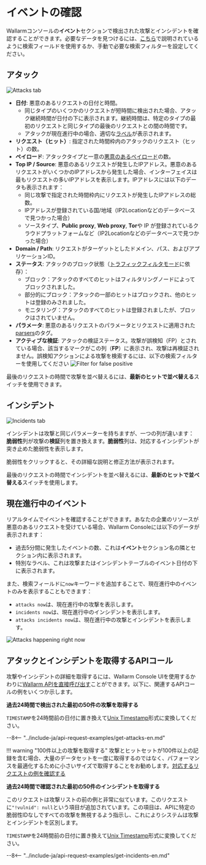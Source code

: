 [link-using-search]: ../search-and-filters/use-search.md
[link-verify-attack]: ../events/verify-attack.md

[img-attacks-tab]: ../../images/user-guides/events/check-attack.png
[img-current-attacks]: ../../images/glossary/attack-with-one-hit-example.png
[img-incidents-tab]: ../../images/user-guides/events/incident-vuln.png
[img-vulns-tab]: ../../images/user-guides/events/check-vulns.png
[img-show-falsepositive]: ../../images/user-guides/events/filter-for-falsepositive.png
[use-search]: ../search-and-filters/use-search.md
[search-by-attack-status]: ../search-and-filters/use-search.md#search-attacks-by-the-action

# イベントの確認

Wallarmコンソールの**イベント**セクションで検出された攻撃とインシデントを確認することができます。必要なデータを見つけるには、[こちら][use-search]で説明されているように検索フィールドを使用するか、手動で必要な検索フィルターを設定してください。

## アタック

![Attacks tab][img-attacks-tab]

* **日付**: 悪意のあるリクエストの日付と時間。
    * 同じタイプのいくつかのリクエストが短時間に検出された場合、アタック継続時間が日付の下に表示されます。継続時間は、特定のタイプの最初のリクエストと同じタイプの最後のリクエストとの間の時間です。
    * アタックが現在進行中の場合、適切な[ラベル](#る現在進行中のイベント)が表示されます。
* **リクエスト（ヒット）**: 指定された時間枠内のアタックのリクエスト（ヒット）の数。
* **ペイロード**: アタックタイプと一意の[悪意のあるペイロード](../../glossary-en.md#malicious-payload)の数。
* **Top IP / Source**: 悪意のあるリクエストが発生したIPアドレス。悪意のあるリクエストがいくつかのIPアドレスから発生した場合、インターフェイスは最もリクエストの多いIPアドレスを表示します。IPアドレスには以下のデータも表示されます：
     * 同じ攻撃で指定された時間枠内にリクエストが発生したIPアドレスの総数。
     * IPアドレスが登録されている国/地域（IP2Locationなどのデータベースで見つかった場合）
     * ソースタイプ、**Public proxy**, **Web proxy**, **Tor**や IP が登録されているクラウドプラットフォームなど（IP2Locationなどのデータベースで見つかった場合） 
* **Domain / Path**: リクエストがターゲットとしたドメイン、パス、およびアプリケーションID。
* **ステータス**: アタックのブロック状態（[トラフィックフィルタモード](../../admin-en/configure-wallarm-mode.md)に依存）：
     * ブロック：アタックのすべてのヒットはフィルタリングノードによってブロックされました。
     * 部分的にブロック：アタックの一部のヒットはブロックされ、他のヒットは登録のみされました。
     * モニタリング：アタックのすべてのヒットは登録されましたが、ブロックはされていません。
* **パラメータ**: 悪意のあるリクエストのパラメータとリクエストに適用された[parsers](../rules/request-processing.md)のタグ。
* **アクティブな検証**: アタックの検証ステータス。攻撃が誤検知（FP）とされている場合、該当するマークがこの列（**FP**）に表示され、攻撃は再検証されません。誤検知アクションによる攻撃を検索するには、以下の検索フィルターを使用してください
    ![Filter for false positive][img-show-falsepositive]

最後のリクエストの時間で攻撃を並べ替えるには、**最新のヒットで並べ替える**スイッチを使用できます。

## インシデント

![Incidents tab][img-incidents-tab]

インシデントは攻撃と同じパラメーターを持ちますが、一つの列が違います： **脆弱性**列が攻撃の**検証**列を置き換えます。**脆弱性**列は、対応するインシデントが突き止めた脆弱性を表示します。

脆弱性をクリックすると、その詳細な説明と修正方法が表示されます。

最後のリクエストの時間でインシデントを並べ替えるには、**最新のヒットで並べ替える**スイッチを使用します。

## 現在進行中のイベント

リアルタイムでイベントを確認することができます。あなたの企業のリソースが悪意のあるリクエストを受けている場合、Wallarm Consoleには以下のデータが表示されます：

* 過去5分間に発生したイベントの数、これは**イベント**セクション名の隣とセクション内に表示されます。
* 特別なラベル、これは攻撃またはインシデントテーブルのイベント日付の下に表示されます。

また、検索フィールドに`now`キーワードを追加することで、現在進行中のイベントのみを表示することもできます：

* `attacks now`は、現在進行中の攻撃を表示します。
* `incidents now`は、現在進行中のインシデントを表示します。
* `attacks incidents now`は、現在進行中の攻撃とインシデントを表示します。

![Attacks happening right now][img-current-attacks]

## アタックとインシデントを取得するAPIコール

攻撃やインシデントの詳細を取得するには、Wallarm Console UIを使用するかわりに[Wallarm APIを直接呼び出す](../../api/overview.md)ことができます。以下に、関連するAPIコールの例をいくつか示します。

**過去24時間で検出された最初の50件の攻撃を取得する**

`TIMESTAMP`を24時間前の日付に置き換えて[Unix Timestamp](https://www.unixtimestamp.com/)形式に変換してください。

--8<-- "../include-ja/api-request-examples/get-attacks-en.md"

!!! warning "100件以上の攻撃を取得する"
    攻撃とヒットセットが100件以上の記録を含む場合、大量のデータセットを一度に取得するのではなく、パフォーマンスを最適化するために小さいサイズで取得することをお勧めします。[対応するリクエストの例を確認する](../../api/request-examples.md#get-a-large-number-of-attacks-100-and-more)

**過去24時間で確認された最初の50件のインシデントを取得する**

このリクエストは攻撃リストの前の例と非常に似ています。このリクエストに`"!vulnid": null`という項目が追加されています。この項目は、APIに特定の脆弱性IDなしですべての攻撃を無視するよう指示し、これによりシステムは攻撃とインシデントを区別します。

`TIMESTAMP`を24時間前の日付に置き換えて[Unix Timestamp](https://www.unixtimestamp.com/)形式に変換してください。

--8<-- "../include-ja/api-request-examples/get-incidents-en.md"

<!-- ## Demo videos

<div class="video-wrapper">
  <iframe width="1280" height="720" src="https://www.youtube.com/embed/rhigX3DEoZ8" frameborder="0" allow="accelerometer; autoplay; encrypted-media; gyroscope; picture-in-picture" allowfullscreen></iframe>
</div> -->